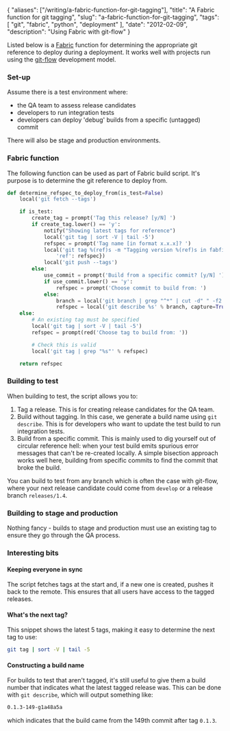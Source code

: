 {
    "aliases": ["/writing/a-fabric-function-for-git-tagging"],
    "title": "A Fabric function for git tagging",
    "slug": "a-fabric-function-for-git-tagging",
    "tags": [
        "git",
        "fabric",
        "python",
        "deployment"
    ],
    "date": "2012-02-09",
    "description": "Using Fabric with git-flow"
}

Listed below is a [Fabric](http://docs.fabfile.org/en/1.3.4/index.html)
function for determining the appropriate git reference to deploy during
a deployment. It works well with projects run using the
[git-flow](http://nvie.com/posts/a-successful-git-branching-model/)
development model.

### Set-up

Assume there is a test environment where:

-   the QA team to assess release candidates
-   developers to run integration tests
-   developers can deploy 'debug' builds from a specific (untagged)
    commit

There will also be stage and production environments.

### Fabric function

The following function can be used as part of Fabric build script. It's
purpose is to determine the git reference to deploy from.

``` python
def determine_refspec_to_deploy_from(is_test=False)
    local('git fetch --tags')

    if is_test:
        create_tag = prompt('Tag this release? [y/N] ')
        if create_tag.lower() == 'y':
            notify("Showing latest tags for reference")
            local('git tag | sort -V | tail -5')
            refspec = prompt('Tag name [in format x.x.x]? ')
            local('git tag %(ref)s -m "Tagging version %(ref)s in fabfile"' % {
                'ref': refspec})
            local('git push --tags')
        else:
            use_commit = prompt('Build from a specific commit? [y/N] ')
            if use_commit.lower() == 'y':
                refspec = prompt('Choose commit to build from: ')
            else:
                branch = local('git branch | grep "^*" | cut -d" " -f2', capture=True)
                refspec = local('git describe %s' % branch, capture=True).strip()
    else:
        # An existing tag must be specified
        local('git tag | sort -V | tail -5')
        refspec = prompt(red('Choose tag to build from: '))

        # Check this is valid
        local('git tag | grep "%s"' % refspec)

    return refspec
```

### Building to test

When building to test, the script allows you to:

1.  Tag a release. This is for creating release candidates for the QA
    team.
2.  Build without tagging. In this case, we generate a build name using
    `git describe`. This is for developers who want to update the test
    build to run integration tests.
3.  Build from a specific commit. This is mainly used to dig yourself
    out of circular reference hell: when your test build emits spurious
    error messages that can't be re-created locally. A simple bisection
    approach works well here, building from specific commits to find the
    commit that broke the build.

You can build to test from any branch which is often the case with
git-flow, where your next release candidate could come from `develop` or
a release branch `releases/1.4`.

### Building to stage and production

Nothing fancy - builds to stage and production must use an existing tag
to ensure they go through the QA process.

### Interesting bits

#### Keeping everyone in sync

The script fetches tags at the start and, if a new one is created,
pushes it back to the remote. This ensures that all users have access to
the tagged releases.

#### What's the next tag?

This snippet shows the latest 5 tags, making it easy to determine the
next tag to use:

``` bash
git tag | sort -V | tail -5 
```

#### Constructing a build name

For builds to test that aren't tagged, it's still useful to give them a
build number that indicates what the latest tagged release was. This can
be done with `git describe`, which will output something like:

``` bash
0.1.3-149-g1a48a5a
```

which indicates that the build came from the 149th commit after tag
`0.1.3`.
